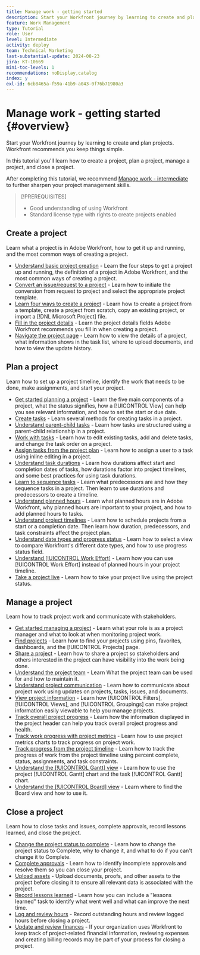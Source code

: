 ```yaml
---
title: Manage work - getting started
description: Start your Workfront journey by learning to create and plan projects. Workfront recommends you keep things simple.
feature: Work Management
type: Tutorial
role: User
level: Intermediate
activity: deploy
team: Technical Marketing
last-substantial-update: 2024-08-23
jira: KT-10669
mini-toc-levels: 1
recommendations: noDisplay,catalog
index: y
exl-id: 6cb8465a-f59a-41b9-a043-0f76b71980a3
---
```

# Manage work - getting started {#overview}

Start your Workfront journey by learning to create and plan projects. Workfront recommends you keep things simple.

In this tutorial you'll learn how to create a project, plan a project, manage a project, and close a project. 

After completing this tutorial, we recommend [Manage work - intermediate](https://experienceleague.adobe.com/docs/workfront-learn/manage-work-intermediate/overview.html) to further sharpen your project management skills.

>[!PREREQUISITES]
>
>* Good understanding of using Workfront
>* Standard license type with rights to create projects enabled

## Create a project

Learn what a project is in Adobe Workfront, how to get it up and running, and the most common ways of creating a project.

* [Understand basic project creation](understand-basic-project-creation.md) - Learn the four steps to get a project up and running, the definition of a project in Adobe Workfront, and the most common ways of creating a project.
* [Convert an issue/request to a project](create-a-project-from-a-request.md) - Learn how to initiate the conversion from request to project and select the appropriate project template.
* [Learn four ways to create a project](understand-other-ways-to-create-projects.md) - Learn how to create a project from a template, create a project from scratch, copy an existing project, or import a [!DNL Microsoft Project] file.
* [Fill in the project details](fill-in-the-project-details.md) - Learn the project details fields Adobe Workfront recommends you fill in when creating a project.
* [Navigate the project page](navigate-the-project-page.md) - Learn how to view the details of a project, what information shows in the task list, where to upload documents, and how to view the update history.

## Plan a project

Learn how to set up a project timeline, identify the work that needs to be done, make assignments, and start your project.

* [Get started planning a project](getting-started-plan-a-project.md) - Learn the five main components of a project, what the status signifies, how a [!UICONTROL View] can help you see relevant information, and how to set the start or due date.
* [Create tasks](how-to-create-tasks.md) - Learn several methods for creating tasks in a project.
* [Understand parent-child tasks](understand-parent-child-tasks.md) - Learn how tasks are structured using a parent-child relationship in a project.
* [Work with tasks](work-with-tasks.md) - Learn how to edit existing tasks, add and delete tasks, and change the task order on a project.
* [Assign tasks from the project plan](assign-tasks-from-the-project-plan.md) - Learn how to assign a user to a task using inline editing in a project.
* [Understand task durations](understand-task-durations.md) - Learn how durations affect start and completion dates of tasks, how durations factor into project timelines, and some best practices for using task durations.
* [Learn to sequence tasks](learn-to-sequence-tasks.md) - Learn what predecessors are and how they sequence tasks in a project. Then learn to use durations and predecessors to create a timeline.
* [Understand planned hours](understand-planned-hours.md) - Learn what planned hours are in Adobe Workfront, why planned hours are important to your project, and how to add planned hours to tasks.
* [Understand project timelines](understand-project-timelines.md) - Learn how to schedule projects from a start or a completion date. Then learn how duration, predecessors, and task constraints affect the project plan.
* [Understand date types and progress status](understand-task-dates-and-progress-status.md) - Learn how to select a view to compare Workfront's different date types, and how to use progress status field.
* [Understand [!UICONTROL Work Effort]](understand-work-effort.md) - Learn how you can use [!UICONTROL Work Effort] instead of planned hours in your project timeline.
* [Take a project live](take-a-project-live.md) - Learn how to take your project live using the project status.

## Manage a project

Learn how to track project work and communicate with stakeholders.

* [Get started managing a project](getting-started-manage-a-project.md) - Learn what your role is as a project manager and what to look at when monitoring project work.
* [Find projects](find-projects.md) - Learn how to find your projects using pins, favorites, dashboards, and the [!UICONTROL Projects] page.
* [Share a project](share-a-project.md) - Learn how to share a project so stakeholders and others interested in the project can have visibility into the work being done.
* [Understand the project team](understand-the-project-team.md) - Learn What the project team can be used for and how to maintain it.
* [Understand project communication](understand-project-communication.md) - Learn how to communicate about project work using updates on projects, tasks, issues, and documents.
* [View project information](view-project-information.md) - Learn how [!UICONTROL Filters], [!UICONTROL Views], and [!UICONTROL Groupings] can make project information easily viewable to help you manage projects.
* [Track overall project progress](track-overall-project-progress.md) - Learn how the information displayed in the project header can help you track overall project progress and health.
* [Track work progress with project metrics](track-work-progress-with-project-metrics.md) - Learn how to use project metrics charts to track progress on project work.
* [Track progress from the project timeline](track-work-progress-from-the-project-timeline.md) - Learn how to track the progress of work from the project timeline using percent complete, status, assignments, and task constraints.
* [Understand the [!UICONTROL Gantt] view](understand-the-gantt-view.md) - Learn how to use the project [!UICONTROL Gantt] chart and the task [!UICONTROL Gantt] chart.
* [Understand the [!UICONTROL Board] view](understand-the-board-view.md) - Learn where to find the Board view and how to use it.

## Close a project

Learn how to close tasks and issues, complete approvals, record lessons learned, and close the project.

* [Change the project status to complete](change-the-project-status.md) - Learn how to change the project status to Complete, why to change it, and what to do if you can't change it to Complete.
* [Complete approvals](complete-approvals.md) - Learn how to identify incomplete approvals and resolve them so you can close your project.
* [Upload assets](upload-assets.md) - Upload documents, proofs, and other assets to the project before closing it to ensure all relevant data is associated with the project.
* [Record lessons learned](lessons-learned-from-closing-a-project.md) - Learn how you can include a "lessons learned" task to identify what went well and what can improve the next time.
* [Log and review hours](log-and-review-hours.md) - Record outstanding hours and review logged hours before closing a project.
* [Update and review finances](update-and-review-finances.md) - If your organization uses Workfront to keep track of project-related financial information, reviewing expenses and creating billing records may be part of your process for closing a project.
